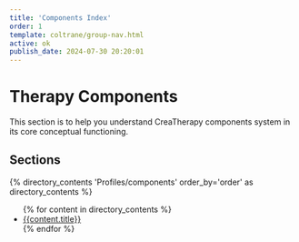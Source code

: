 ```yaml
---
title: 'Components Index'
order: 1
template: coltrane/group-nav.html
active: ok
publish_date: 2024-07-30 20:20:01
---
```

# Therapy Components

This section is to help you understand CreaTherapy components system in its core conceptual functioning.

## Sections
{% directory_contents 'Profiles/components' order_by='order' as directory_contents %}
<ul>
{% for content in directory_contents %}
    <li><a href="/{{content.slug}}/">{{content.title}}</a></li>
    {% endfor %}
</ul>